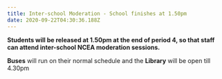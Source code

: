 ```yaml
---
title: Inter-school Moderation - School finishes at 1.50pm
date: 2020-09-22T04:30:36.188Z
---
```

**Students will be released at 1.50pm at the end of period 4, so that staff can attend inter-school NCEA moderation sessions.** 

**Buses** will run on their normal schedule and the **Library** will be open till 4.30pm
